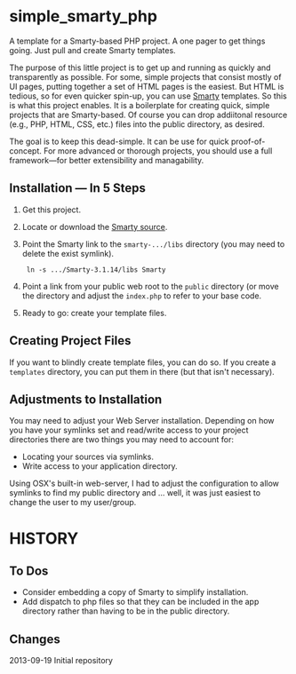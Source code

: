 simple_smarty_php
=================
A template for a Smarty-based PHP project. A one pager to get things going. Just pull and create Smarty templates. 

The purpose of this little project is to get up and running as quickly and transparently as possible. For some, simple projects that consist mostly of UI pages, putting together a set of HTML pages is the easiest. But HTML is tedious, so for even quicker spin-up, you can use [Smarty](http://www.smarty.net) templates. So this is what this project enables. It is a boilerplate for creating quick, simple projects that are Smarty-based. Of course you can drop addiitonal resource (e.g., PHP, HTML, CSS, etc.) files into the public directory, as desired. 

The goal is to keep this dead-simple. It can be use for quick proof-of-concept. For more advanced or thorough projects, you should use a full framework—for better extensibility and managability. 

Installation — In 5 Steps
-------------------------
1. Get this project.
2. Locate or download the [Smarty source](http://www.smarty.net/download).
3. Point the Smarty link to the `smarty-.../libs` directory (you may need to delete the exist symlink).

        ln -s .../Smarty-3.1.14/libs Smarty
    
4. Point a link from your public web root to the `public` directory (or move the directory and adjust the `index.php` to refer to your base code. 
5. Ready to go: create your template files.

Creating Project Files
----------------------
If you want to blindly create template files, you can do so. If you create a `templates` directory, you can put them in there (but that isn't necessary).

Adjustments to Installation
---------------------------
You may need to adjust your Web Server installation. Depending on how you have your symlinks set and read/write access to your project directories there are two things  you may need to account for:

* Locating your sources via symlinks.
* Write access to your application directory.

Using OSX's built-in web-server, I had to adjust the configuration to allow symlinks to find my public directory and … well, it was just easiest to change the user to my user/group. 

HISTORY
=======
To Dos
------
* Consider embedding a copy of Smarty to simplify installation.
* Add dispatch to php files so that they can be included in the app directory rather than having to be in the public directory.

Changes
-------
2013-09-19 Initial repository
